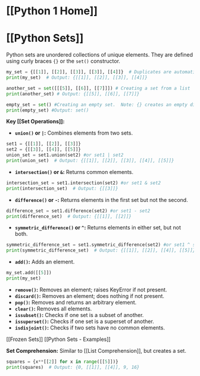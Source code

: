 # [[Python 1 Home]]
# [[Python Sets]]

Python sets are unordered collections of unique elements.  They are defined using curly braces `{}` or the `set()` constructor.

```python
my_set = {[[1]], [[2]], [[3]], [[3]], [[4]]}  # Duplicates are automatically removed
print(my_set)  # Output: {[[1]], [[2]], [[3]], [[4]]}

another_set = set([[[5]], [[6]], [[7]]]) # Creating a set from a list
print(another_set) # Output: {[[5]], [[6]], [[7]]}

empty_set = set() #Creating an empty set.  Note: {} creates an empty dictionary.
print(empty_set) #Output: set()
```

**Key [[Set Operations]]:**

* **`union()` or `|`:** Combines elements from two sets.
```python
set1 = {[[1]], [[2]], [[3]]}
set2 = {[[3]], [[4]], [[5]]}
union_set = set1.union(set2) #or set1 | set2
print(union_set)  # Output: {[[1]], [[2]], [[3]], [[4]], [[5]]}
```

* **`intersection()` or `&`:** Returns common elements.
```python
intersection_set = set1.intersection(set2) #or set1 & set2
print(intersection_set)  # Output: {[[3]]}
```

* **`difference()` or `-`:** Returns elements in the first set but not the second.
```python
difference_set = set1.difference(set2) #or set1 - set2
print(difference_set)  # Output: {[[1]], [[2]]}
```

* **`symmetric_difference()` or `^`:** Returns elements in either set, but not both.
```python
symmetric_difference_set = set1.symmetric_difference(set2) #or set1 ^ set2
print(symmetric_difference_set)  # Output: {[[1]], [[2]], [[4]], [[5]]}
```

* **`add()`:** Adds an element.
```python
my_set.add([[5]])
print(my_set)
```

* **`remove()`:** Removes an element; raises KeyError if not present.
* **`discard()`:** Removes an element; does nothing if not present.
* **`pop()`:** Removes and returns an arbitrary element.
* **`clear()`:** Removes all elements.
* **`issubset()`:** Checks if one set is a subset of another.
* **`issuperset()`:** Checks if one set is a superset of another.
* **`isdisjoint()`:** Checks if two sets have no common elements.


[[Frozen Sets]]
[[Python Sets - Examples]]

**Set Comprehension:** Similar to [[List Comprehension]], but creates a set.

```python
squares = {x**[[2]] for x in range([[5]])}
print(squares)  # Output: {0, [[1]], [[4]], 9, 16}
```

